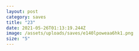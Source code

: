 ```yaml
---
layout: post
category: saves
title: "23"
date: 2021-05-26T01:13:19.244Z
image: /assets/uploads/saves/e140lpoweaa6hk1.png
size: "5"
---
```

